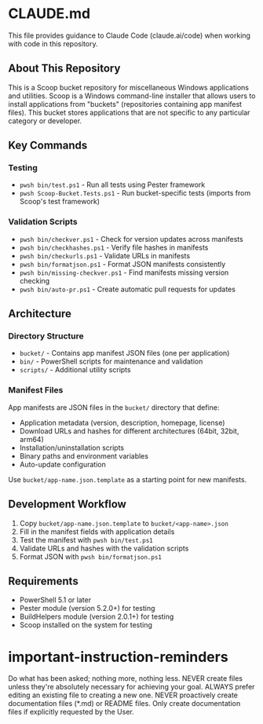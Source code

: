 # CLAUDE.md

This file provides guidance to Claude Code (claude.ai/code) when working with code in this repository.

## About This Repository

This is a Scoop bucket repository for miscellaneous Windows applications and utilities. Scoop is a Windows command-line installer that allows users to install applications from "buckets" (repositories containing app manifest files). This bucket stores applications that are not specific to any particular category or developer.

## Key Commands

### Testing
- `pwsh bin/test.ps1` - Run all tests using Pester framework
- `pwsh Scoop-Bucket.Tests.ps1` - Run bucket-specific tests (imports from Scoop's test framework)

### Validation Scripts
- `pwsh bin/checkver.ps1` - Check for version updates across manifests
- `pwsh bin/checkhashes.ps1` - Verify file hashes in manifests
- `pwsh bin/checkurls.ps1` - Validate URLs in manifests
- `pwsh bin/formatjson.ps1` - Format JSON manifests consistently
- `pwsh bin/missing-checkver.ps1` - Find manifests missing version checking
- `pwsh bin/auto-pr.ps1` - Create automatic pull requests for updates

## Architecture

### Directory Structure
- `bucket/` - Contains app manifest JSON files (one per application)
- `bin/` - PowerShell scripts for maintenance and validation
- `scripts/` - Additional utility scripts

### Manifest Files
App manifests are JSON files in the `bucket/` directory that define:
- Application metadata (version, description, homepage, license)
- Download URLs and hashes for different architectures (64bit, 32bit, arm64)
- Installation/uninstallation scripts
- Binary paths and environment variables
- Auto-update configuration

Use `bucket/app-name.json.template` as a starting point for new manifests.

## Development Workflow

1. Copy `bucket/app-name.json.template` to `bucket/<app-name>.json`
2. Fill in the manifest fields with application details
3. Test the manifest with `pwsh bin/test.ps1`
4. Validate URLs and hashes with the validation scripts
5. Format JSON with `pwsh bin/formatjson.ps1`

## Requirements

- PowerShell 5.1 or later
- Pester module (version 5.2.0+) for testing
- BuildHelpers module (version 2.0.1+) for testing
- Scoop installed on the system for testing

# important-instruction-reminders
Do what has been asked; nothing more, nothing less.
NEVER create files unless they're absolutely necessary for achieving your goal.
ALWAYS prefer editing an existing file to creating a new one.
NEVER proactively create documentation files (*.md) or README files. Only create documentation files if explicitly requested by the User.